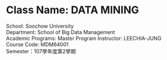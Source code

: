 # Class Name: DATA MINING 
School: Soochow University  
Department: School of Big Data Management  
Academic Programs: Master Program 
Instructor: LEECHIA-JUNG  
Course Code: MDM64001  
Semester：107學年度第2學期

